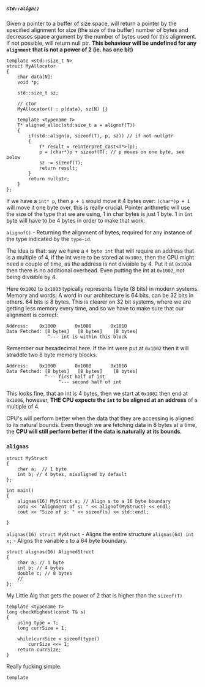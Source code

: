 ##### `std::align()`
Given a pointer to a buffer of size space, will return a pointer by the specified alignment for size (the size of the buffer) number of bytes and decreases space argument by the number of bytes used for this alignment. 
If not possible, will return null ptr. 
**This behaviour will be undefined for any `alignment` that is not a power of 2 (ie. has one bit)**

```
template <std::size_t N> 
struct MyAllocator
{ 
	char data[N]:
	void *p;

	std::size_t sz;

	// ctor
	MyAllocator() : p(data), sz(N) {}

	template <typename T> 
	T* aligned_alloc(std:size_t a = alignof(T))
	{ 
		if(std::align(a, sizeof(T), p, sz)) // if not nullptr
		{ 
			T* result = reinterpret_cast<T*>(p);
			p = (char*)p + sizeof(T); // p moves on one byte, see below
			sz -= sizeof(T);
			return result;
		}
		return nullptr;
	}
};
```

If we have a `int* p`, then `p + 1` would move it 4 bytes over: 
`(char*)p + 1` will move it one byte over, this is really crucial. 
Pointer arithmetic will use the size of the type that we are using, 1 in char bytes is just 1 byte. 
1 in `int` byte will have to be 4 bytes in order to make that work. 

`alignof()` - Returning the alignment of bytes, required for any instance of the type indicated by the `type-id`. 

The idea is that: say we have a `4 byte int` that will require an address that is a multiple of 4, if the int were to be stored at `0x1003`, then the CPU might need a couple of time, as the address is not divisible by 4. 
Put it at `0x1004` then there is no additional overhead. 
Even putting the int at `0x1002`, not being divisible by 4. 

Here `0x1002` to `0x1003` typically represents 1 byte (8 bits) in modern systems. 
Memory and words: A word in our architecture is 64 bits, can be 32 bits in others. 
64 bits is 8 bytes. 
This is clearer on 32 bit systems, where we are getting less memory every time, and so we have to make sure that our alignment is correct: 
```
Address:    0x1000       0x1008       0x1010
Data Fetched: [8 bytes]   [8 bytes]    [8 bytes]
               ^--- int is within this block
```

Remember our hexadecimal here. 
If the int were put at `0x1002` then it will straddle two 8 byte memory blocks. 
```
Address:    0x1000       0x1008       0x1010
Data Fetched: [8 bytes]   [8 bytes]    [8 bytes]
              ^--- first half of int
                   ^--- second half of int
```

This looks fine, that an int is 4 bytes, then we start at `0x1002` then end at `0x1006`, however, **THE CPU expects the `int` to be aligned at an address** of a multiple of 4. 

CPU's will perform better when the data that they are accessing is aligned to its natural bounds. 
Even though we are fetching data in 8 bytes at a time, the **CPU will still perform better if the data is naturally at its bounds**. 

### `alignas`
```
struct MyStruct
{ 
	char a;  // 1 byte 
	int b; // 4 bytes, misaligned by default
};

int main() 
{ 
	alignas(16) MyStruct s; // Align s to a 16 byte boundary
	cotu << "Alignment of s: " << alignof(MyStruct) << endl;
	cout << "Size of s: " << sizeof(s) << std::endl;
	
}
```
`alignas(16) struct MyStruct` - Aligns the entire structure
`alignas(64) int x;` - Aligns the variable `x` to a 64 byte boundary. 

```
struct alignas(16) AlignedStruct 
{ 
	char a; // 1 byte
	int b; // 4 bytes
	double c; // 8 bytes
	// 
};

```



My Little Alg that gets the power of 2 that is higher than the `sizeof(T)`
```
template <typename T>
long checkHighest(const T& s)
{ 
	using type = T; 
	long currSize = 1;
	
	while(currSize < sizeof(type))
		currSize <<= 1;
	return currSize;
}
```
Really fucking simple. 




```
template
```